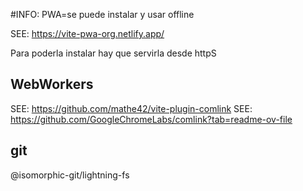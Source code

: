 #INFO: PWA=se puede instalar y usar offline

SEE: https://vite-pwa-org.netlify.app/

Para poderla instalar hay que servirla desde httpS 

## WebWorkers

SEE: https://github.com/mathe42/vite-plugin-comlink
SEE: https://github.com/GoogleChromeLabs/comlink?tab=readme-ov-file

## git

@isomorphic-git/lightning-fs
